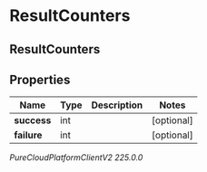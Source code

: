# ResultCounters

## ResultCounters

## Properties

|Name | Type | Description | Notes|
|------------ | ------------- | ------------- | -------------|
| **success** | int |  | [optional] |
| **failure** | int |  | [optional] |



_PureCloudPlatformClientV2 225.0.0_
